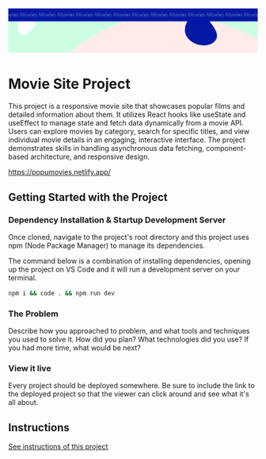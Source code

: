 <h1 align="center">
  <a href="">
    <img src="/src/assets/movies.svg" alt="Project Banner Image">
  </a>
</h1>

# Movie Site Project
This project is a responsive movie site that showcases popular films and detailed information about them. It utilizes React hooks like useState and useEffect to manage state and fetch data dynamically from a movie API. Users can explore movies by category, search for specific titles, and view individual movie details in an engaging, interactive interface. The project demonstrates skills in handling asynchronous data fetching, component-based architecture, and responsive design.


https://popumovies.netlify.app/

## Getting Started with the Project

### Dependency Installation & Startup Development Server

Once cloned, navigate to the project's root directory and this project uses npm (Node Package Manager) to manage its dependencies.

The command below is a combination of installing dependencies, opening up the project on VS Code and it will run a development server on your terminal.

```bash
npm i && code . && npm run dev
```

### The Problem

Describe how you approached to problem, and what tools and techniques you used to solve it. How did you plan? What technologies did you use? If you had more time, what would be next?

### View it live

Every project should be deployed somewhere. Be sure to include the link to the deployed project so that the viewer can click around and see what it's all about.

## Instructions

<a href="instructions.md">
   See instructions of this project
  </a>
